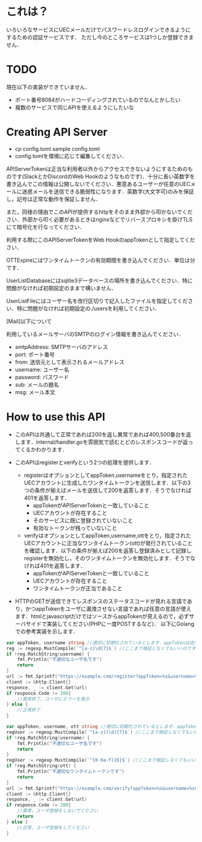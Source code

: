 # これは？
いろいろなサービスにUECメールだけでパスワードレスログインできるようにするための認証サービスです．
ただし今のところサービスは1つしか登録できません．

# TODO
現在以下の実装ができていません．
- ポート番号8084がハードコーディングされているのでなんとかしたい
- 複数のサービスで同じAPIを使えるようにしたいな

# Creating API Server
- cp config.toml.sample config.toml
- config.tomlを環境に応じて編集してください．

APIServerTokenは正当な利用者以外からアクセスできないようにするためのものです(SlackとかDiscordのWeb Hookのようなものです)．十分に長い英数字を書き込んでこの情報は公開しないでください．悪意あるユーザーが任意のUECメールに迷惑メールを送信できる脆弱性になります．英数字(大文字可)のみを保証し，記号は正常な動作を保証しません．

また，同様の理由でこのAPIが提供するhttpをそのまま外部から叩かないでください．外部から叩く必要があるときはnginxなどでリバースプロキシを掛けTLSにて暗号化を行なってください．

利用する際にこのAPIServerTokenをWeb HookのappTokenとして指定してください．

OTTExpireにはワンタイムトークンの有効期間を書き込んでください．単位は分です．

UserListDatabaseにはsqlite3データベースの場所を書き込んでください．特に問題がなければ初期設定のままで構いません．

UserListFileにはユーザー名を改行区切りで記入したファイルを指定してください．特に問題がなければ初期設定の./usersを利用してください．

[Mail]以下について

利用しているメールサーバのSMTPのログイン情報を書き込んでください．
  - smtpAddress: SMTPサーバのアドレス
  - port: ポート番号
  - from: 送信元として表示されるメールアドレス
  - username: ユーザー名
  - password: パスワード
  - sub: メールの題名
  - msg: メール本文

# How to use this API
- このAPIは共通して正常であれば200を返し異常であれば400,500番台を返します．internal/handler.goを雰囲気で読むとどのレスポンスコードが返ってくるかわかります．

- このAPIはregisterとverifyという2つの処理を提供します．
  - registerはオプションとしてappToken,usernameをとり，指定されたUECアカウントに生成したワンタイムトークンを送信します．以下の3つの条件が揃えばメールを送信して200を返答します．そうでなければ401を返答します．
    - appTokenがAPIServerTokenと一致していること
    - UECアカウントが存在すること
    - そのサービスに既に登録されていないこと
    - 有効なトークンが残っていないこと
  - verifyはオプションとしてappToken,username,ottをとり，指定されたUECアカウントに正当なワンタイムトークン(ott)が発行されていることを確認します．以下の条件が揃えば200を返答し登録済みとして記録しregisterを無効化し，そのワンタイムトークンを無効化します．そうでなければ401を返答します．
    - appTokenがAPIServerTokenと一致していること
    - UECアカウントが存在すること
    - ワンタイムトークンが正当であること

- HTTPのGETが送信できてレスポンスのステータスコードが見れる言語であり，かつappTokenをユーザに漏洩させない言語であれば任意の言語が使えます．htmlとjavascriptだけではソースからappTokenが見えるので，必ずサーバサイドで実装してください(PHPに一度POSTするなど)． 以下にGolangでの参考実装を示します．

```go:register.go
var appToken, username string //適切に初期化されているとします．appTokenは自分で指定するので信用できますが，usernameはユーザ入力なので信用できません．
reg := regexp.MustCompile(`^[a-z]\d{7}$`) //ここまで検証しなくてもいいのですが，記号は送信しないようにしてください．(URLがこわれるかも)
if !reg.MatchString(username) {
    fmt.Println("不適切なユーザ名です")
    return
}
url := fmt.Sprintf("https://example.com/register?appToken=%s&username=%s", appToken, username)
client := &http.Client{}
responce, _ := client.Get(url)
if responce.Code != 200{
    //異常終了，ユーザにエラーを表示
} else {
    //正常終了
}
```

```go:verify.go
var appToken, username, ott string //適切に初期化されているとします．appTokenは自分で指定するので信用できますが，usernameとottはユーザ入力なので信用できません．
regUser := regexp.MustCompile(`^[a-z](\d){7}$`) //ここまで検証しなくてもいいのですが，記号は送信しないようにしてください．(URLがこわれるかも)
if !reg.MatchString(username) {
    fmt.Println("不適切なユーザ名です")
    return
}
regUser := regexp.MustCompile(`^[0-9a-f]{6}$`) //ここまで検証しなくてもいいのですが，記号は送信しないようにしてください．(URLがこわれるかも)
if !reg.MatchString(ott) {
    fmt.Println("不適切なワンタイムトークンです")
    return
}
url := fmt.Sprintf("https://example.com/verify?appToken=%s&username=%s&ott=%s", appToken, username, ott)
client := &http.Client{}
responce, _ := client.Get(url)
if responce.Code != 200{
    //異常，ユーザ登録をしないでください
    return
} else {
    //正常，ユーザ登録をしてください
}
```
